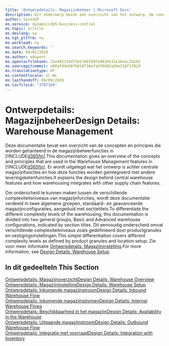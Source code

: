 ```yaml
---
title: 'Ontwerpdetails: Magazijnbeheer | Microsoft Docs'
description: Dit onderwerp bevat een overzicht van het ontwerp, de concepten en principes achter de magazijnbeheerfuncties in Business Central.
author: SorenGP
ms.service: dynamics365-business-central
ms.topic: article
ms.devlang: na
ms.tgt_pltfrm: na
ms.workload: na
ms.search.keywords: ''
ms.date: 04/01/2020
ms.author: edupont
ms.openlocfilehash: 25e492318d7581780fd9fe9038531e1ba1c24282
ms.sourcegitcommit: a80afd4e5075018716efad76d82a54e158f1392d
ms.translationtype: HT
ms.contentlocale: nl-NL
ms.lasthandoff: 09/09/2020
ms.locfileid: "3787169"
---
```

# <a name="design-details-warehouse-management"></a><span data-ttu-id="cbf17-103">Ontwerpdetails: Magazijnbeheer</span><span class="sxs-lookup"><span data-stu-id="cbf17-103">Design Details: Warehouse Management</span></span>
<span data-ttu-id="cbf17-104">Deze documentatie bevat een overzicht van de concepten en principes die worden gehanteerd in de magazijnbeheerfuncties in [!INCLUDE[d365fin](includes/d365fin_md.md)].</span><span class="sxs-lookup"><span data-stu-id="cbf17-104">This documentation gives an overview of the concepts and principles that are used in the Warehouse Management features in [!INCLUDE[d365fin](includes/d365fin_md.md)].</span></span> <span data-ttu-id="cbf17-105">Er wordt uitgelegd wat het ontwerp is achter centrale magazijnfuncties en hoe deze functies worden geïntegreerd met andere leveringsketenfuncties.</span><span class="sxs-lookup"><span data-stu-id="cbf17-105">It explains the design behind central warehouse features and how warehousing integrates with other supply chain features.</span></span>  

<span data-ttu-id="cbf17-106">Om onderscheid te kunnen maken tussen de verschillende complexiteitsniveaus van magazijnfuncties, wordt deze documentatie verdeeld in twee algemene groepen, standaard- en geavanceerde magazijnconfiguraties, aangeduid met sectietitels.</span><span class="sxs-lookup"><span data-stu-id="cbf17-106">To differentiate the different complexity levels of the warehousing, this documentation is divided into two general groups, Basic and Advanced warehouse configurations, indicated by section titles.</span></span> <span data-ttu-id="cbf17-107">Dit eenvoudig onderscheid omvat verschillende complexiteitniveaus zoals gedefinieerd door productgranules en vestigingsinstellingen.</span><span class="sxs-lookup"><span data-stu-id="cbf17-107">This simple differentiation covers different complexity levels as defined by product granules and location setup.</span></span> <span data-ttu-id="cbf17-108">Zie voor meer informatie [Ontwerpdetails: Magazijninstelling](design-details-warehouse-setup.md).</span><span class="sxs-lookup"><span data-stu-id="cbf17-108">For more information, see [Design Details: Warehouse Setup](design-details-warehouse-setup.md).</span></span>  

## <a name="in-this-section"></a><span data-ttu-id="cbf17-109">In dit gedeelte</span><span class="sxs-lookup"><span data-stu-id="cbf17-109">In This Section</span></span>  
[<span data-ttu-id="cbf17-110">Ontwerpdetails: Magazijnoverzicht</span><span class="sxs-lookup"><span data-stu-id="cbf17-110">Design Details: Warehouse Overview</span></span>](design-details-warehouse-overview.md)  
[<span data-ttu-id="cbf17-111">Ontwerpdetails: Magazijninstelling</span><span class="sxs-lookup"><span data-stu-id="cbf17-111">Design Details: Warehouse Setup</span></span>](design-details-warehouse-setup.md)  
[<span data-ttu-id="cbf17-112">Ontwerpdetails: Inkomende magazijnstroom</span><span class="sxs-lookup"><span data-stu-id="cbf17-112">Design Details: Inbound Warehouse Flow</span></span>](design-details-inbound-warehouse-flow.md)  
[<span data-ttu-id="cbf17-113">Ontwerpdetails: Inkomende magazijnstromen</span><span class="sxs-lookup"><span data-stu-id="cbf17-113">Design Details: Internal Warehouse Flows</span></span>](design-details-internal-warehouse-flows.md)  
[<span data-ttu-id="cbf17-114">Ontwerpdetails: Beschikbaarheid in het magazijn</span><span class="sxs-lookup"><span data-stu-id="cbf17-114">Design Details: Availability in the Warehouse</span></span>](design-details-availability-in-the-warehouse.md)  
[<span data-ttu-id="cbf17-115">Ontwerpdetails: Uitgaande magazijnstroom</span><span class="sxs-lookup"><span data-stu-id="cbf17-115">Design Details: Outbound Warehouse Flow</span></span>](design-details-outbound-warehouse-flow.md)  
[<span data-ttu-id="cbf17-116">Ontwerpdetails: Integratie met voorraad</span><span class="sxs-lookup"><span data-stu-id="cbf17-116">Design Details: Integration with Inventory</span></span>](design-details-integration-with-inventory.md)
